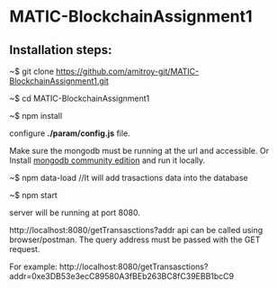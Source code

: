 # MATIC-BlockchainAssignment1

## Installation steps:

~$ git clone https://github.com/amitroy-git/MATIC-BlockchainAssignment1.git

~$ cd MATIC-BlockchainAssignment1

~$ npm install

configure **./param/config.js** file.

Make sure the mongodb must be running at the url and accessible. Or Install [mongodb community edition](https://docs.mongodb.com/manual/administration/install-community/) and run it locally. 

~$ npm data-load  //It will add trasactions data into the database

~$ npm start


server will be running at port 8080.

http://localhost:8080/getTransasctions?addr api can be called using browser/postman. The query address must be passed with the GET request.

For example:  http://localhost:8080/getTransasctions?addr=0xe3DB53e3ecC89580A3fBEb263BC8fC39EBB1bcC9
